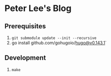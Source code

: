 # Peter Lee's Blog

## Prerequisites

1. `git submodule update --init --recursive`
2. go install github.com/gohugoio/hugo@v0.143.1`

## Development

1. `make`
